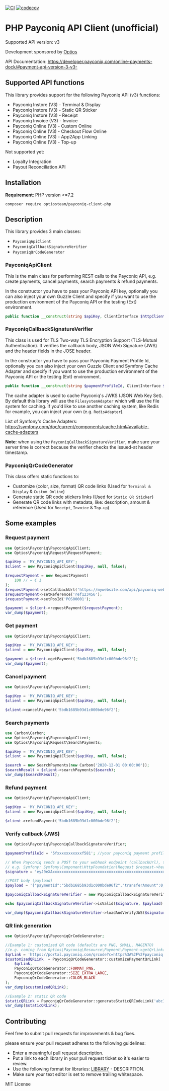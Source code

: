 [![CI](https://github.com/optiosteam/payconiq-client-php/actions/workflows/tests.yaml/badge.svg?branch=main)](https://github.com/optiosteam/payconiq-client-php/actions/workflows/tests.yaml)
[![codecov](https://codecov.io/gh/robiningelbrecht/payconiq-client-php/branch/main/graph/badge.svg?token=0B5HFVIJBY)](https://codecov.io/gh/robiningelbrecht/payconiq-client-php)

# PHP Payconiq API Client (unofficial)

Supported API version: v3

Development sponsored by [Optios](https://www.optios.net)

API Documentation: https://developer.payconiq.com/online-payments-dock/#payment-api-version-3-v3-

## Supported API functions
This library provides support for the following Payconiq API (v3) functions:
- Payconiq Instore (V3) - Terminal & Display
- Payconiq Instore (V3) - Static QR Sticker
- Payconiq Instore (V3) - Receipt
- Payconiq Invoice (V3) - Invoice
- Payconiq Online (V3) - Custom Online
- Payconiq Online (V3) - Checkout Flow Online
- Payconiq Online (V3) - App2App Linking
- Payconiq Online (V3) - Top-up

Not supported yet:
- Loyalty Integration
- Payout Reconciliation API

## Installation

**Requirement**: PHP version >=7.2

```
composer require optiosteam/payconiq-client-php
```

## Description
This library provides 3 main classes:
- `PayconiqApiClient`
- `PayconiqCallbackSignatureVerifier`
- `PayconiqQrCodeGenerator`

### PayconiqApiClient
This is the main class for performing REST calls to the Payconiq API, e.g. create payments, cancel payments, search payments & refund payments.

In the constructor you have to pass your Payconiq API key, optionally you can also inject your own Guzzle Client and specify if you want to use the production environment of the Payconiq API or the testing (Ext) environment.
```php
public function __construct(string $apiKey, ClientInterface $httpClient = null, bool $useProd = true)
```

### PayconiqCallbackSignatureVerifier
This class is used for TLS Two-way TLS Encryption Support (TLS-Mutual Authentication). It verifies the callback body, JSON Web Signature (JWS) and the header fields in the JOSE header.

In the constructor you have to pass your Payconiq Payment Profile Id, optionally you can also inject your own Guzzle Client and Symfony Cache Adapter and specify if you want to use the production environment of the Payconiq API or the testing (Ext) environment.
```php
public function __construct(string $paymentProfileId, ClientInterface $httpClient = null, AdapterInterface $cache = null, bool $useProd = true)
```

The cache adapter is used to cache Payconiq's JWKS (JSON Web Key Set).
By default this library will use the `FilesystemAdapter` which will use the file system for caching.
If you'd like to use another caching system, like Redis for example, you can inject your own (e.g. `RedisAdapter`).

List of Symfony's Cache Adapters: https://symfony.com/doc/current/components/cache.html#available-cache-adapters

**Note**: when using the `PayconiqCallbackSignatureVerifier`, make sure your server time is correct because the verifier checks the issued-at header timestamp.

### PayconiqQrCodeGenerator
This class offers static functions to: 
- Customize (color, size, format) QR code links (Used for `Terminal & Display` & `Custom Online`)
- Generate static QR code stickers links (Used for `Static QR Sticker`)
- Generate QR code links with metadata, like: description, amount & reference (Used for `Receipt`, `Invoice` & `Top-up`)


## Some examples

### Request payment
```php
use Optios\Payconiq\PayconiqApiClient;
use Optios\Payconiq\Request\RequestPayment;

$apiKey = 'MY_PAYCONIQ_API_KEY';
$client = new PayconiqApiClient($apiKey, null, false);

$requestPayment = new RequestPayment(
    100 // = € 1
);
$requestPayment->setCallbackUrl('https://mywebsite.com/api/payconiq-webhook');
$requestPayment->setReference('ref123456');
$requestPayment->setPosId('POS00001');

$payment = $client->requestPayment($requestPayment);
var_dump($payment);
```

### Get payment
```php
use Optios\Payconiq\PayconiqApiClient;

$apiKey = 'MY_PAYCONIQ_API_KEY';
$client = new PayconiqApiClient($apiKey, null, false);

$payment = $client->getPayment('5bdb1685b93d1c000bde96f2');
var_dump($payment);
```

### Cancel payment
```php
use Optios\Payconiq\PayconiqApiClient;

$apiKey = 'MY_PAYCONIQ_API_KEY';
$client = new PayconiqApiClient($apiKey, null, false);

$client->cancelPayment('5bdb1685b93d1c000bde96f2');
```

### Search payments
```php
use Carbon\Carbon;
use Optios\Payconiq\PayconiqApiClient;
use Optios\Payconiq\Request\SearchPayments;

$apiKey = 'MY_PAYCONIQ_API_KEY';
$client = new PayconiqApiClient($apiKey, null, false);

$search = new SearchPayments(new Carbon('2020-12-01 00:00:00'));
$searchResult = $client->searchPayments($search);
var_dump($searchResult);
```

### Refund payment
```php
use Optios\Payconiq\PayconiqApiClient;

$apiKey = 'MY_PAYCONIQ_API_KEY';
$client = new PayconiqApiClient($apiKey, null, false);

$client->refundPayment('5bdb1685b93d1c000bde96f2');
```

### Verify callback (JWS)
```php
use Optios\Payconiq\PayconiqCallbackSignatureVerifier;

$paymentProfileId = '5fxxxxxxxxxxxf581'; //your payconiq payment profile id

// When Payconiq sends a POST to your webhook endpoint (callbackUrl), take the signature from the request header
// e.g. Symfony: Symfony\Component\HttpFoundation\Request $request->headers->get('signature');
$signature = 'eyJ0eXAxxxxxxxxxxxxxxxxxxxxxxxxxxxxxxxxxxxxxxxxxxxxxxxxxxxxxxxxxxxxxxxxxxxxxxxxxxxxxxxxxxxxxxxxxxxxxxxxxxxxxxxxxxxxxxbg8xg';

//POST body (payload)
$payload = '{"paymentId":"5bdb1685b93d1c000bde96f2","transferAmount":0,"tippingAmount":0,"amount":100,"totalAmount":0,"createdAt":"2020-12-01T10:22:40.487Z","expireAt":"2020-12-01T10:42:40.487Z","status":"EXPIRED","currency":"EUR"}';

$payconiqCallbackSignatureVerifier = new PayconiqCallbackSignatureVerifier($paymentProfileId, null, null, false);

echo $payconiqCallbackSignatureVerifier->isValid($signature, $payload) ? 'valid' : 'invalid';

var_dump($payconiqCallbackSignatureVerifier->loadAndVerifyJWS($signature, $payload));
```

### QR link generation
```php
use Optios\Payconiq\PayconiqQrCodeGenerator;

//Example 1: customized QR code (defaults are PNG, SMALL, MAGENTO)
//e.g. coming from Optios\Payconiq\Resource\Payment\Payment->getQrLink()
$qrLink = 'https://portal.payconiq.com/qrcode?c=https%3A%2F%2Fpayconiq.com%2Fpay%2F2%2F73a222xxxxxxxxx00964';
$customizedQRLink  = PayconiqQrCodeGenerator::customizePaymentQrLink(
    $qrLink,
    PayconiqQrCodeGenerator::FORMAT_PNG,
    PayconiqQrCodeGenerator::SIZE_EXTRA_LARGE,
    PayconiqQrCodeGenerator::COLOR_BLACK
);
var_dump($customizedQRLink);

//Example 2: static QR code
$staticQRLink = PayconiqQrCodeGenerator::generateStaticQRCodeLink('abc123', 'POS00001');
var_dump($staticQRLink);
```

## Contributing
Feel free to submit pull requests for improvements & bug fixes.

please ensure your pull request adheres to the following guidelines:

* Enter a meaningful pull request description.
* Put a link to each library in your pull request ticket so it's easier to review.
* Use the following format for libraries: [LIBRARY](LINK) - DESCRIPTION.
* Make sure your text editor is set to remove trailing whitespace.

MIT License

